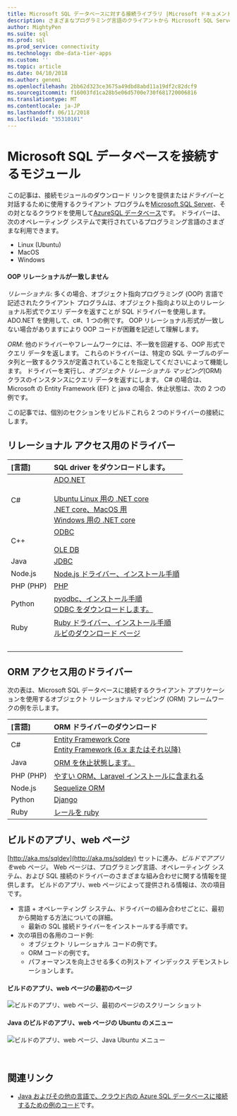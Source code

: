 ```yaml
---
title: Microsoft SQL データベースに対する接続ライブラリ |Microsoft ドキュメント
description: さまざまなプログラミング言語のクライアントから Microsoft SQL Server と Azure SQL データベースへの接続を有効にするモジュールのダウンロードのリンクを提供します。
author: MightyPen
ms.suite: sql
ms.prod: sql
ms.prod_service: connectivity
ms.technology: dbe-data-tier-apps
ms.custom: ''
ms.topic: article
ms.date: 04/10/2018
ms.author: genemi
ms.openlocfilehash: 2bb62d323ce3675a49dbd8abd11a19df2c82dcf9
ms.sourcegitcommit: f16003fd1ca28b5e06d5700e730f681720006816
ms.translationtype: MT
ms.contentlocale: ja-JP
ms.lasthandoff: 06/11/2018
ms.locfileid: "35310101"
---
```

# <a name="connection-modules-for-microsoft-sql-databases"></a>Microsoft SQL データベースを接続するモジュール

この記事は、接続モジュールのダウンロード リンクを提供または*ドライバー*と対話するために使用するクライアント プログラムを[Microsoft SQL Server](../relational-databases/database-features.md)、その対となるクラウドを使用して[AzureSQL データベース](http://docs.microsoft.com/azure/sql-database/)です。 ドライバーは、次のオペレーティング システムで実行されているプログラミング言語のさまざまな利用できます。

- Linux (Ubuntu)
- MacOS
- Windows

#### <a name="oop-to-relational-mismatch"></a>OOP リレーショナルが一致しません

*リレーショナル*: 多くの場合、オブジェクト指向プログラミング (OOP) 言語で記述されたクライアント プログラムは、オブジェクト指向より以上のリレーショナル形式でクエリ データを返すことが SQL ドライバーを使用します。 ADO.NET を使用して、c#、1 つの例です。 OOP リレーショナル形式が一致しない場合がありますにより OOP コードが困難を記述して理解します。

*ORM*: 他のドライバーやフレームワークには、不一致を回避する、OOP 形式でクエリ データを返します。 これらのドライバーは、特定の SQL テーブルのデータ列と一致するクラスが定義されていることを指定してくださいによって機能します。 ドライバーを実行し、*オブジェクト リレーショナル マッピング*(ORM) クラスのインスタンスにクエリ データを返すにします。 C# の場合は、Microsoft の Entity Framework (EF) と java の場合、休止状態は、次の 2 つの例です。

この記事では、個別のセクションをリビルドこれら 2 つのドライバーの接続にします。

<a name="anchor-20-drivers-relational-access" />

## <a name="drivers-for-relational-access"></a>リレーショナル アクセス用のドライバー


<!--
Each given Microsoft Download Center page should be enhanced
with a link to the next NEWER version page, on the day that the
original page is no longer the latest because the newer page is being added.
But this policy is not agreed on or observed,
putting the links in the following table at risk for being outdated.

PHP driver in Github.com also uses this FWLink:  http://go.microsoft.com/fwlink/?LinkID=518036 ,
although the FWLink is less precise than is http://github.com/Microsoft/msphpsql/tree/dev#install-unix .
-->

| [言語] | SQL driver をダウンロードします。 |
| :------- | :---------------------- |
| C# | [ADO.NET](http://www.microsoft.com/net/download/)<br /><br />[Ubuntu Linux 用の .NET core](https://www.microsoft.com/net/core#Ubuntu)<br />[.NET core、MacOS 用](https://www.microsoft.com/net/core#macos)<br />[Windows 用の .NET core](https://www.microsoft.com/net/core) |
| C++ | [ODBC](./odbc/download-odbc-driver-for-sql-server.md)<br /><br />[OLE DB](https://go.microsoft.com/fwlink/?linkid=871294) |
| Java | [JDBC](./jdbc/download-microsoft-jdbc-driver-for-sql-server.md) |
| Node.js | [Node.js ドライバー、インストール手順](./node-js/step-1-configure-development-environment-for-node-js-development.md) |
| PHP (PHP) | [PHP](./php/download-drivers-php-sql-server.md) |
| Python | [pyodbc、インストール手順](./python/pyodbc/step-1-configure-development-environment-for-pyodbc-python-development.md)<br />[ODBC をダウンロードします。](./odbc/download-odbc-driver-for-sql-server.md) |
| Ruby | [Ruby ドライバー、インストール手順](./ruby/step-1-configure-development-environment-for-ruby-development.md)<br />[ルビのダウンロード ページ](https://rubyinstaller.org/downloads/) |
| &nbsp; | <br /> |

<a name="anchor-40-drivers-orm-access" />

## <a name="drivers-for-orm-access"></a>ORM アクセス用のドライバー


次の表は、Microsoft SQL データベースに接続するクライアント アプリケーションを使用するオブジェクト リレーショナル マッピング (ORM) フレームワークの例を示します。


| [言語] | ORM ドライバーのダウンロード |
| :------- | :------------------ |
| C# | [Entity Framework Core](http://docs.microsoft.com/ef/core/)<br />[Entity Framework (6.x またはそれ以降)](http://docs.microsoft.com/ef/) |
| Java | [ORM を休止状態します。](http://hibernate.org/orm)|
| PHP (PHP) | [やすい ORM、Laravel インストールに含まれる](http://laravel.com/docs/) |
| Node.js | [Sequelize ORM](http://docs.sequelizejs.com) |
| Python | [Django](http://www.djangoproject.com/) |
| Ruby | [レールを ruby](http://rubyonrails.org/) |


<a name="anchor-60-build-an-app-webpages" />

## <a name="build-an-app-webpages"></a>ビルドのアプリ、web ページ
[http://aka.ms/sqldev](http://aka.ms/sqldev) セットに進み、*ビルドでアプリを*web ページ。 Web ページは、プログラミング言語、オペレーティング システム、および SQL 接続のドライバーのさまざまな組み合わせに関する情報を提供します。 ビルドのアプリ、web ページによって提供される情報は、次の項目です。

- 言語 + オペレーティング システム、ドライバーの組み合わせごとに、最初から開始する方法についての詳細。
    - 最新の SQL 接続ドライバーをインストールする手順です。
- 次の項目の各用のコード例:
    - オブジェクト リレーショナル コードの例です。
    - ORM コードの例です。
    - パフォーマンスを向上させる多くの列ストア インデックス デモンストレーションします。

#### <a name="first-page-of-build-an-app-webpages"></a>ビルドのアプリ、web ページの最初のページ
![ビルドのアプリ、web ページ、最初のページのスクリーン ショット][image-ref-163-buildanapp-webpages-first-page]

#### <a name="menu-for-java---ubuntu-of-build-an-app-webpages"></a>Java のビルドのアプリ、web ページの Ubuntu のメニュー
![ビルドのアプリ、web ページ、Java Ubuntu メニュー][image-ref-167-buildanapp-webpages-menu-java-ubuntu]

&nbsp;

## <a name="related-links"></a>関連リンク
- [Java およびその他の言語で、クラウド内の Azure SQL データベースに接続するための例のコード](http://docs.microsoft.com/azure/sql-database/sql-database-connect-query-java)です。

<!-- Image references -->

[image-ref-163-buildanapp-webpages-first-page]: ./media/homepage-sql-connection-drivers/gm-aka-ms-sqldev-choose-language-g21.png
[image-ref-167-buildanapp-webpages-menu-java-ubuntu]: ./media/homepage-sql-connection-drivers/gm-aka-ms-sqldev-java-ubuntu-c31.png
